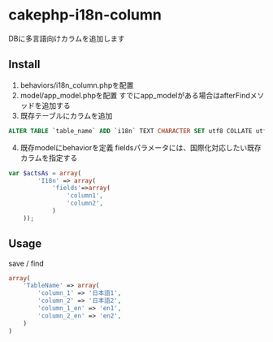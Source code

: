 cakephp-i18n-column
====

DBに多言語向けカラムを追加します

## Install

1. behaviors/i18n_column.phpを配置
2. model/app_model.phpを配置
すでにapp_modelがある場合はafterFindメソッドを追加する
3. 既存テーブルにカラムを追加
```sql
ALTER TABLE `table_name` ADD `i18n` TEXT CHARACTER SET utf8 COLLATE utf8_general_ci NULL DEFAULT NULL;
```
4. 既存modelにbehaviorを定義
fieldsパラメータには、国際化対応したい既存カラムを指定する
```php
var $actsAs = array(
        'I18n' => array(
            'fields'=>array(
                'column1',
                'column2',
            )
    ));
```

## Usage

save / find
```php
array(
    'TableName' => array(
        'column_1' => '日本語1',
        'column_2' => '日本語2',
        'column_1_en' => 'en1',
        'column_2_en' => 'en2',
    )
)
```